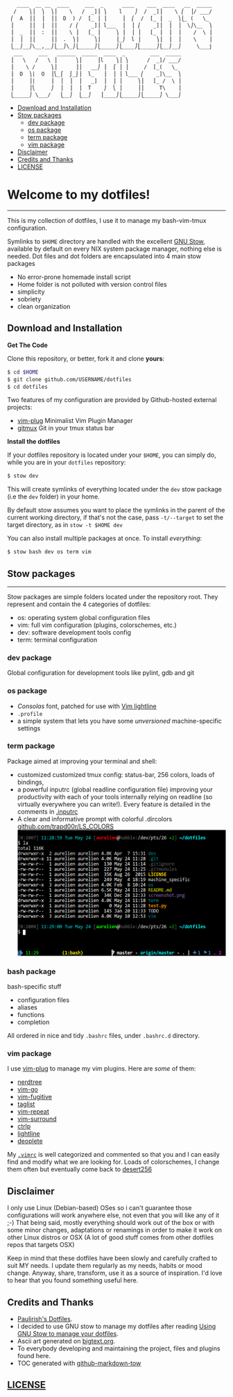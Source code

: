 ```
   ____  __ __  ____     ___  _      ____    ___  ____   __  _____
  /    ⎞⎟  ⎞  ⎞⎟    \   /  _]⎟ ⎞    l    ⎠  /  _]⎟    \ ⎛  ⎟/ ___/
 ⎛  A  ⎟⎟  ⎟  ⎟⎟  D  ) /  [_ ⎟ ⎟     ⎟  ⎛  /  [_ ⎟  _  ⎞⎩_ (   \_
 ⎟     ⎟⎟  ⎟  ⎟⎟    / ⎛    _]⎟ l___  ⎟  ⎟ ⎛    _]⎟  ⎟  ⎟  \⎠\__  ⎞
 ⎟  _  ⎟⎟  :  ⎟⎟    \ ⎟   [_ ⎟     ⎞ ⎟  ⎟ ⎟   [_ ⎟  ⎟  ⎟    /  \ ⎟
 ⎟  ⎟  ⎟⎟     ⎟⎟  .  ⎞⎟     ⎞⎟     ⎟_⎠  l ⎟     ⎞⎟  ⎟  ⎟    \    ⎟
 ⎩__⎠__⎠\__,__⎠⎩__⎠\_⎠⎩_____⎠⎩_____⎠⎩____⎠⎣_____⎠⎩__⎠__⎠     \___j
  ___     ___   ______  _____  ____  _        ___  _____
 ⎟   \   /   \ ⎟      ⎞⎟     ⎟l    ⎞⎟ ⎞      /  _]/ ___/
 ⎟    \ /     ⎞⎟      ⎟⎟   __⎠ ⎟  ⌠ ⎟ ⎟     /  [_(   \_ 
 ⎟  D  ⎞|  O  ⎟⎝_⌠  ⌡_⌡⎟  l_   ⎟  ⎟ ⎟ l___ ⎛    _]\__  ⎞
 ⎟     ⎟|     ⎟  ⎟  ⎟  ⎟   _]  ⎟  ⎟ ⎟     ⎞⎟   [_ /  \ ⎟
 ⎟     ⎟⎝     ⎠  ⎟  ⎟  ⎟  T    ⎠  ⎝ ⎟     ⎟⎟     T\    ⎟
 ⎩_____⎠ \___/   ⎩__⎠  ⎩__⎠   ⎟____⎠⎩_____⎠⎩_____⎠ \___⎠
```

   * [Download and Installation](#download-and-installation)
   * [Stow packages](#stow-packages)
     * [dev package](#dev-package)
     * [os package](#os-package)
     * [term package](#term-package)
     * [vim package](#vim-package)
   * [Disclaimer](#disclaimer)
   * [Credits and Thanks](#credits-and-thanks)
   * [<a href="LICENSE">LICENSE</a> ](#license)


# Welcome to my dotfiles!
-------------------------

This is my collection of dotfiles, I use it to manage my bash-vim-tmux
configuration.

Symlinks to `$HOME` directory are handled with the excellent [GNU
Stow](http://www.gnu.org/software/stow/), available by default on every NIX
system package manager, nothing else is needed.  Dot files and dot folders are
encapsulated into 4 main stow packages

 + No error-prone homemade install script
 + Home folder is not polluted with version control files
 + simplicity
 + sobriety
 + clean organization 


## Download and Installation

**Get The Code**

Clone this repository, or better, fork it and clone **yours**:

```sh
$ cd $HOME
$ git clone github.com/USERNAME/dotfiles
$ cd dotfiles
```

Two features of my configuration are provided by Github-hosted external projects:

 * [vim-plug](https://github.com/junegunn/vim-plug) Minimalist Vim Plugin Manager
 * [gitmux](https://github.com/arl/gitmux) Git in your tmux status bar


**Install the dotfiles**

If your dotfiles repository is located under your `$HOME`, you can simply do,
while you are in your `dotfiles` repository:

```sh
$ stow dev
```

This will create symlinks of everything located under the `dev` stow package
(i.e the `dev` folder) in your home.

By default stow assumes you want to place the symlinks in the parent of the
current working directory, if that's not the case, pass `-t/--target` to set the
target directory, as in `stow -t $HOME dev`


You can also install multiple packages at once. To install *everything*:

```sh
$ stow bash dev os term vim
```

## Stow packages
----------------
Stow packages are simple folders located under the repository root. They
represent and contain the 4 categories of dotfiles:
 
+ os: operating system global configuration files
+ vim: full vim configuration (plugins, colorschemes, etc.)
+ dev: software development tools config
+ term: terminal configuration


### dev package

Global configuration for development tools like pylint, gdb and git


### os package

 - *Consolas* font, patched for use with [Vim lightline](https://github.com/itchyny/lightline.vim)
 - `.profile`
 - a simple system that lets you have some *unversioned* machine-specific settings


### term package

Package aimed at improving your terminal and shell:

+ customized customized tmux config: status-bar, 256 colors, loads of bindings, 
+ a powerful inputrc (global readline configuration file) improving your 
  productivity with each of your tools internally relying on readline (so
virtually everywhere you can write!). Every feature is detailed in the
comments in [.inputrc](./term/.inputrc)
+ A clear and informative prompt with colorful .dircolors [github.com/trapd00r/LS_COLORS](https://github.com/trapd00r/LS_COLORS)
![terminal screenshot](./screenshot.png)


### bash package

bash-specific stuff
+ configuration files
+ aliases
+ functions
+ completion

All ordered in nice and tidy `.bashrc` files, under `.bashrc.d` directory.

### vim package

I use [vim-plug](https://github.com/junegunn/vim-plug) to manage my vim plugins.
Here are *some* of them:

 - [nerdtree](https://github.com/scrooloose/nerdtree)
 - [vim-go](https://github.com/fatih/vim-go)
 - [vim-fugitive](https://github.com/tpope/vim-fugitive)
 - [taglist](https://github.com/vim-scripts/taglist.vim)
 - [vim-repeat](https://github.com/tpope/vim-repeat)
 - [vim-surround](https://github.com/tpope/vim-surround)
 - [ctrlp](https://github.com/ctrlpvim/ctrlp.vim)
 - [lightline](https://github.com/itchyny/lightline.vim)
 - [deoplete](https://github.com/Shougo/deoplete.nvim)

My [`.vimrc`](./vim/.vimrc) is well categorized and commented so that you and I
can easily find and modify what we are looking for.  Loads of colorschemes, I
change them often but eventually come back to
[desert256](http://www.vim.org/scripts/script.php?script_id=1243)


## Disclaimer

I only use Linux (Debian-based) OSes so i can't guarantee those configurations
will work anywhere else, not even that you will like any of it ;-) That being
said, mostly everything should work out of the box or with some minor changes,
adaptations or renamings in order to make it work on other Linux distros or
OSX (A lot of good stuff comes from other dotfiles repos that targets OSX)

Keep in mind that these dotfiles have been slowly and carefully crafted to suit
MY needs. I update them regularly as my needs, habits or mood change.
Anyway, share, transform, use it as a source of inspiration. I'd love to hear
that you found something useful here.


## Credits and Thanks

+ [Paulirish's Dotfiles](https://github.com/paulirish/dotfiles).
+ I decided to use GNU stow to manage my dotfiles after reading [Using GNU Stow to manage your dotfiles](http://brandon.invergo.net/news/2012-05-26-using-gnu-stow-to-manage-your-dotfiles.html).
+ Ascii art generated on [bigtext.org](http://bigtext.org/).
+ To everybody developing and maintaining the project, files and plugins found here.
+ TOC generated with [github-markdown-tow](https://github.com/ekalinin/github-markdown-toc)


## [LICENSE](LICENSE)
